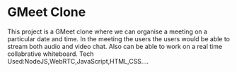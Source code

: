 # GMeet Clone

This project is a GMeet clone where we can organise a meeting on a particular date and time.
In the meeting the users the users would be able to stream both audio and video chat.
Also can be able to work on a real time collabrative whiteboard.
Tech Used:NodeJS,WebRTC,JavaScript,HTML,CSS....
